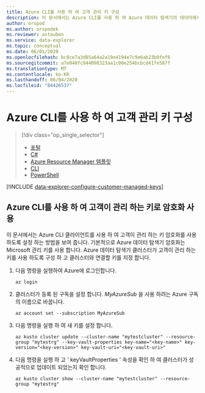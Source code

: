 ```yaml
---
title: Azure CLI를 사용 하 여 고객 관리 키 구성
description: 이 문서에서는 Azure CLI를 사용 하 여 Azure 데이터 탐색기의 데이터에서 고객이 관리 하는 키 암호화를 구성 하는 방법을 설명 합니다.
author: orspod
ms.author: orspodek
ms.reviewer: astauben
ms.service: data-explorer
ms.topic: conceptual
ms.date: 06/01/2020
ms.openlocfilehash: bc8ce7a3d85a64a2a19e4194e7c9e6ab23b0fef6
ms.sourcegitcommit: a7e040fc844098323aa1c00e254bcbcd41fe587f
ms.translationtype: MT
ms.contentlocale: ko-KR
ms.lasthandoff: 06/04/2020
ms.locfileid: "84426537"
---
```

# <a name="configure-customer-managed-keys-using-azure-cli"></a>Azure CLI를 사용 하 여 고객 관리 키 구성

> [!div class="op_single_selector"]
> * [포털](customer-managed-keys-portal.md)
> * [C#](customer-managed-keys-csharp.md)
> * [Azure Resource Manager 템플릿](customer-managed-keys-resource-manager.md)
> * [CLI](customer-managed-keys-cli.md)
> * [PowerShell](customer-managed-keys-powershell.md)

[!INCLUDE [data-explorer-configure-customer-managed-keys](includes/data-explorer-configure-customer-managed-keys.md)]

## <a name="enable-encryption-with-customer-managed-keys-using-azure-cli"></a>Azure CLI를 사용 하 여 고객이 관리 하는 키로 암호화 사용
이 문서에서는 Azure CLI 클라이언트를 사용 하 여 고객이 관리 하는 키 암호화를 사용 하도록 설정 하는 방법을 보여 줍니다. 기본적으로 Azure 데이터 탐색기 암호화는 Microsoft 관리 키를 사용 합니다. Azure 데이터 탐색기 클러스터가 고객이 관리 하는 키를 사용 하도록 구성 하 고 클러스터와 연결할 키를 지정 합니다.

1. 다음 명령을 실행하여 Azure에 로그인합니다.

    ```azurecli-interactive
    az login
    ```

1. 클러스터가 등록 된 구독을 설정 합니다. *MyAzureSub* 을 사용 하려는 Azure 구독의 이름으로 바꿉니다.

    ```azurecli-interactive
    az account set --subscription MyAzureSub
    ```

1. 다음 명령을 실행 하 여 새 키를 설정 합니다.
    ```azurecli-interactive
    az kusto cluster update --cluster-name "mytestcluster" --resource-group "mytestrg" --key-vault-properties key-name="<key-name>" key-version="<key-version>" key-vault-uri="<key-vault-uri>"
    ```
1. 다음 명령을 실행 하 고 ' keyVaultProperties ' 속성을 확인 하 여 클러스터가 성공적으로 업데이트 되었는지 확인 합니다.

    ```azurecli-interactive
    az kusto cluster show --cluster-name "mytestcluster" --resource-group "mytestrg"
    ```

